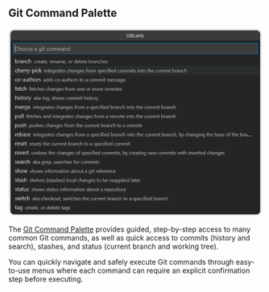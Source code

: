 ## Git Command Palette

<p align="center">
  <img src="../../images/docs/git-command-palette.png" alt="Git command palette"/>
</p>

The [Git Command Palette](command:gitlens.gitCommands) provides guided, step-by-step access to many common Git commands, as well as quick access to commits (history and search), stashes, and status (current branch and working tree).

You can quickly navigate and safely execute Git commands through easy-to-use menus where each command can require an explicit confirmation step before executing.
